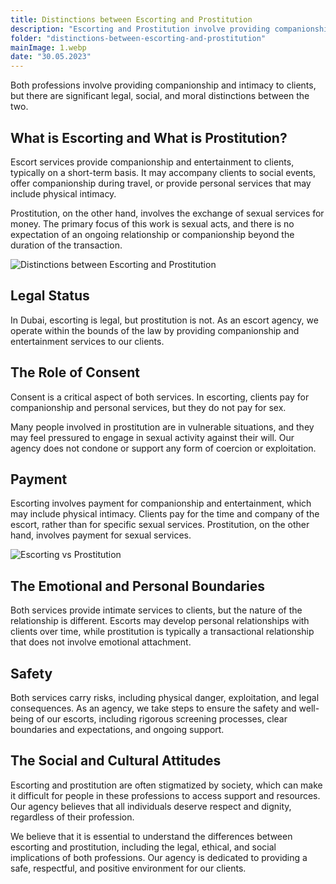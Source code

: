 ```yaml
---
title: Distinctions between Escorting and Prostitution
description: "Escorting and Prostitution involve providing companionship and intimacy to clients, but there are significant legal, social, and moral distinctions between the two."
folder: "distinctions-between-escorting-and-prostitution"
mainImage: 1.webp
date: "30.05.2023"
---
```


Both professions involve providing companionship and intimacy to clients, but there are significant legal, social, and moral distinctions between the two.

## What is Escorting and What is Prostitution?

Escort services provide companionship and entertainment to clients, typically on a short-term basis. It may accompany clients to social events, offer companionship during travel, or provide personal services that may include physical intimacy.

Prostitution, on the other hand, involves the exchange of sexual services for money. The primary focus of this work is sexual acts, and there is no expectation of an ongoing relationship or companionship beyond the duration of the transaction.

![Distinctions between Escorting and Prostitution](/assets/img/media/distinctions-between-escorting-and-prostitution/1.webp "Escorting or Prostitution")

## Legal Status
In Dubai, escorting is legal, but prostitution is not. As an escort agency, we operate within the bounds of the law by providing companionship and entertainment services to our clients.

## The Role of Consent

Consent is a critical aspect of both services. In escorting, clients pay for companionship and personal services, but they do not pay for sex. 

Many people involved in prostitution are in vulnerable situations, and they may feel pressured to engage in sexual activity against their will. Our agency does not condone or support any form of coercion or exploitation.

## Payment
Escorting involves payment for companionship and entertainment, which may include physical intimacy. Clients pay for the time and company of the escort, rather than for specific sexual services. Prostitution, on the other hand, involves payment for sexual services.

![Escorting vs Prostitution](/assets/img/media/distinctions-between-escorting-and-prostitution/2.webp "work in Escorting or Prostitution")

## The Emotional and Personal Boundaries
Both services provide intimate services to clients, but the nature of the relationship is different. Escorts may develop personal relationships with clients over time, while prostitution is typically a transactional relationship that does not involve emotional attachment.

## Safety
Both services carry risks, including physical danger, exploitation, and legal consequences. As an agency, we take steps to ensure the safety and well-being of our escorts, including rigorous screening processes, clear boundaries and expectations, and ongoing support.

## The Social and Cultural Attitudes
Escorting and prostitution are often stigmatized by society, which can make it difficult for people in these professions to access support and resources. Our agency believes that all individuals deserve respect and dignity, regardless of their profession.


We believe that it is essential to understand the differences between escorting and prostitution, including the legal, ethical, and social implications of both professions. Our agency is dedicated to providing a safe, respectful, and positive environment for our clients.
